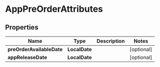 

# AppPreOrderAttributes


## Properties

| Name | Type | Description | Notes |
|------------ | ------------- | ------------- | -------------|
|**preOrderAvailableDate** | **LocalDate** |  |  [optional] |
|**appReleaseDate** | **LocalDate** |  |  [optional] |



